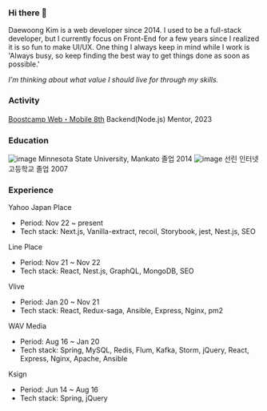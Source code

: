 ### Hi there 👋
Daewoong Kim is a web developer since 2014. I used to be a full-stack developer, but I currently focus on Front-End for a few years since I realized it is so fun to make UI/UX. One thing I always keep in mind while I work is 'Always busy, so keep finding the best way to get things done as soon as possible.'

_I’m thinking about what value I should live for through my skills._

### Activity
[Boostcamp Web・Mobile 8th](https://boostcamp.connect.or.kr/) Backend(Node.js) Mentor, 2023

### Education
![image](https://ik.imagekit.io/crso3ztbifq/portfolio/united-states_76f_Zp7Lz.png?updatedAt=1663308603469) Minnesota State University, Mankato 졸업 2014
![image](https://ik.imagekit.io/crso3ztbifq/portfolio/south-korea_ZmfLqhilh.png?updatedAt=1663308603561) 선린 인터넷 고등학교 졸업 2007

### Experience
Yahoo Japan Place
 - Period: Nov 22 ~ present
 - Tech stack: Next.js, Vanilla-extract, recoil, Storybook, jest, Nest.js, SEO

Line Place
 - Period: Nov 21 ~ Nov 22
 - Tech stack: React, Nest.js, GraphQL, MongoDB, SEO

Vlive
 - Period: Jan 20 ~ Nov 21
 - Tech stack: React, Redux-saga, Ansible, Express, Nginx, pm2

WAV Media
 - Period: Aug 16 ~ Jan 20
 - Tech stack: Spring, MySQL, Redis, Flum, Kafka, Storm, jQuery, React, Express, Nginx, Apache, Ansible

Ksign
 - Period: Jun 14 ~ Aug 16
 - Tech stack: Spring, jQuery


<!--
**insidedw/insidedw** is a ✨ _special_ ✨ repository because its `README.md` (this file) appears on your GitHub profile.

Here are some ideas to get you started:

- 🔭 I’m currently working on ...
- 🌱 I’m currently learning ...
- 👯 I’m looking to collaborate on ...
- 🤔 I’m looking for help with ...
- 💬 Ask me about ...
- 📫 How to reach me: ...
- 😄 Pronouns: ...
- ⚡ Fun fact: ...


<h3 align="center">🛠 Tech Stack 🛠</h3>

<p align="center"> Techs that I've used at least once </p>

<p align="center">
  <img src="https://img.shields.io/badge/Java-007396?style=flat-square&logo=Java&logoColor=white"/></a>&nbsp 
  <img src="https://img.shields.io/badge/Javascript-ffb13b?style=flat-square&logo=javascript&logoColor=white"/></a>&nbsp 
  <img src="https://img.shields.io/badge/css-1572B6?style=flat-square&logo=css3&logoColor=white"/></a>&nbsp 
  <img src="https://img.shields.io/badge/Go-11B48A?style=flat-square&logo=Go&logoColor=white"/></a>&nbsp 
  <br>
  <img src="https://img.shields.io/badge/SpringBoot-6DB33F?style=flat-square&logo=Spring&logoColor=white"/></a>&nbsp 
  <img src="https://img.shields.io/badge/Django-092E20?style=flat-square&logo=Django&logoColor=white"/></a>&nbsp 
  <img src="https://img.shields.io/badge/Mysql-E6B91E?style=flat-square&logo=MySql&logoColor=white"/></a>&nbsp 
  <img src="https://img.shields.io/badge/HyperledgerFabric-DB3552?style=flat-square&logo=Hulu&logoColor=white"/></a>&nbsp 
  <img src="https://img.shields.io/badge/aws-333664?style=flat-square&logo=amazon-aws&logoColor=white"/></a>&nbsp 
  <img src="https://img.shields.io/badge/elasticsearch-005571?style=flat-square&logo=elasticsearch&logoColor=white"/></a>&nbsp 
</p>

-->
